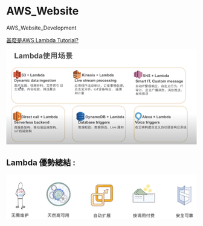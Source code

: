 # AWS_Website 
AWS_Website_Development 

[甚麼是AWS Lambda Tutorial?](https://www.youtube.com/watch?v=QWdfFdp5KA8 "進入教學影片")  

![image](./img/a.PNG)

## Lambda 優勢總結 : 

![image](./img/b.PNG)
